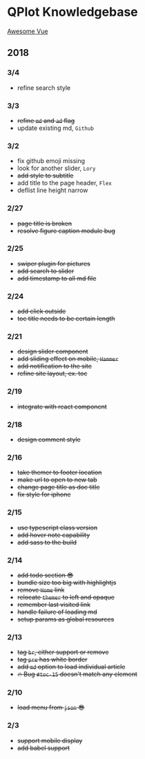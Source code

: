 # QPlot Knowledgebase

[Awesome Vue](https://github.com/vuejs/awesome-vue)

## 2018

### 3/4
- refine search style

### 3/3
- ~~refine `md` and `ad` flag~~
- update existing md, `Github`

### 3/2
- fix github emoji missing
- look for another slider, `Lory`
- ~~add style to subtitle~~
- add title to the page header, `Flex`
- deflist line height narrow

### 2/27
- ~~page title is broken~~
- ~~resolve figure caption module bug~~

### 2/25
- ~~swiper plugin for pictures~~
- ~~add search to slider~~
- ~~add timestamp to all md file~~

### 2/24
- ~~add click outside~~
- ~~toc title needs to be certain length~~

### 2/21
- ~~design slider component~~
- ~~add sliding effect on mobile, `Hammer`~~
- ~~add notification to the site~~
- ~~refine site layout, ex. toc~~

### 2/19
- ~~integrate with react component~~

### 2/18
- ~~design comment style~~

### 2/16
- ~~take themer to footer location~~
- ~~make url to open to new tab~~
- ~~change page title as doc title~~
- ~~fix style for iphone~~

### 2/15
- ~~use typescript class version~~
- ~~add hover note capability~~
- ~~add sass to the build~~

### 2/14
- ~~add todo section :sunglasses:~~
- ~~bundle size too big with highlightjs~~
- ~~remove `Home` link~~
- ~~relocate `themer` to left and opaque~~
- ~~remember last visited link~~
- ~~handle failure of loading md~~
- ~~setup params as global resources~~

### 2/13
- ~~tag `br`, either support or remove~~
- ~~tag `pre` has white border~~
- ~~add `md` option to load individual article~~
- ~~:fire: Bug `#toc-15` doesn't match any element~~

### 2/10
- ~~load menu from `json` :sunglasses:~~

### 2/3
- ~~support mobile display~~
- ~~add babel support~~


